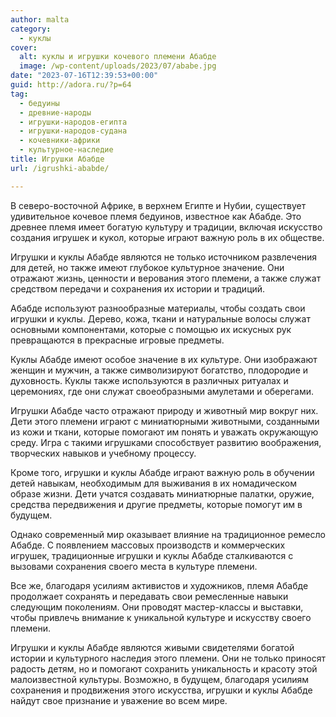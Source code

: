 ```yaml
---
author: malta
category:
  - куклы
cover:
  alt: куклы и игрушки кочевого племени Абабде
  image: /wp-content/uploads/2023/07/ababe.jpg
date: "2023-07-16T12:39:53+00:00"
guid: http://adora.ru/?p=64
tag:
  - бедуины
  - древние-народы
  - игрушки-народов-египта
  - игрушки-народов-судана
  - кочевники-африки
  - культурное-наследие
title: Игрушки Абабде
url: /igrushki-ababde/

---
```

В северо-восточной Африке, в верхнем Египте и Нубии, существует удивительное кочевое племя бедуинов, известное как Абабде. Это древнее племя имеет богатую культуру и традиции, включая искусство создания игрушек и кукол, которые играют важную роль в их обществе.

Игрушки и куклы Абабде являются не только источником развлечения для детей, но также имеют глубокое культурное значение. Они отражают жизнь, ценности и верования этого племени, а также служат средством передачи и сохранения их истории и традиций.

Абабде используют разнообразные материалы, чтобы создать свои игрушки и куклы. Дерево, кожа, ткани и натуральные волосы служат основными компонентами, которые с помощью их искусных рук превращаются в прекрасные игровые предметы.

Куклы Абабде имеют особое значение в их культуре. Они изображают женщин и мужчин, а также символизируют богатство, плодородие и духовность. Куклы также используются в различных ритуалах и церемониях, где они служат своеобразными амулетами и оберегами.

Игрушки Абабде часто отражают природу и животный мир вокруг них. Дети этого племени играют с миниатюрными животными, созданными из кожи и ткани, которые помогают им понять и уважать окружающую среду. Игра с такими игрушками способствует развитию воображения, творческих навыков и учебному процессу.

Кроме того, игрушки и куклы Абабде играют важную роль в обучении детей навыкам, необходимым для выживания в их номадическом образе жизни. Дети учатся создавать миниатюрные палатки, оружие, средства передвижения и другие предметы, которые помогут им в будущем.

Однако современный мир оказывает влияние на традиционное ремесло Абабде. С появлением массовых производств и коммерческих игрушек, традиционные игрушки и куклы Абабде сталкиваются с вызовами сохранения своего места в культуре племени.

Все же, благодаря усилиям активистов и художников, племя Абабде продолжает сохранять и передавать свои ремесленные навыки следующим поколениям. Они проводят мастер-классы и выставки, чтобы привлечь внимание к уникальной культуре и искусству своего племени.

Игрушки и куклы Абабде являются живыми свидетелями богатой истории и культурного наследия этого племени. Они не только приносят радость детям, но и помогают сохранить уникальность и красоту этой малоизвестной культуры. Возможно, в будущем, благодаря усилиям сохранения и продвижения этого искусства, игрушки и куклы Абабде найдут свое признание и уважение во всем мире.
